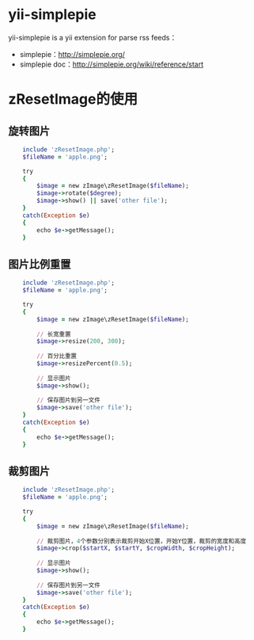 yii-simplepie
==================

yii-simplepie is a yii extension for parse rss feeds：
- simplepie：http://simplepie.org/
- simplepie doc：http://simplepie.org/wiki/reference/start


zResetImage的使用
==================
## 旋转图片
```ruby
	include 'zResetImage.php';
	$fileName = 'apple.png';

	try
	{
		$image = new zImage\zResetImage($fileName);
		$image->rotate($degree);
		$image->show() || save('other file');
	}
	catch(Exception $e)
	{
		echo $e->getMessage();
	}
```

## 图片比例重置
```ruby
	include 'zResetImage.php';
	$fileName = 'apple.png';

	try
	{
		$image = new zImage\zResetImage($fileName);
		
		// 长宽重置
		$image->resize(200, 300);
		
		// 百分比重置
		$image->resizePercent(0.5);
		
		// 显示图片
		$image->show();
		
		// 保存图片到另一文件
		$image->save('other file');
	}
	catch(Exception $e)
	{
		echo $e->getMessage();
	}
```

## 裁剪图片
```ruby
	include 'zResetImage.php';
	$fileName = 'apple.png';

	try
	{
		$image = new zImage\zResetImage($fileName);
		
		// 裁剪图片，4个参数分别表示裁剪开始X位置，开始Y位置，裁剪的宽度和高度
		$image->crop($startX, $startY, $cropWidth, $cropHeight);
		
		// 显示图片
		$image->show();
		
		// 保存图片到另一文件
		$image->save('other file');
	}
	catch(Exception $e)
	{
		echo $e->getMessage();
	}
```